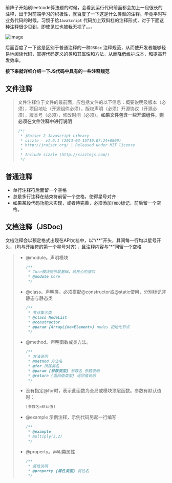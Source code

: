 前阵子开始刷leetcode算法题的时候，会看到运行代码前面都会加上一段很长的注释，出于对前端学习的积极性，就百度了一下这是什么类型的注释。毕竟平时写业务代码的时候，习惯于给`JavaScript` 代码加上双斜杠的注释形式，对于下面这种注释很少见到，即使见过也被我无视了。。。

![image](https://mmbiz.qpic.cn/mmbiz_png/09OicMgzsTbGFfyEPsNELqnXTCW86lhWciba9iaefYW7MgtaP782CcLCVdLgtfyS0qtDaysz2yz2kqpuPYyFfAyGg/0?wx_fmt=png)

后面百度了一下这是区别于普通注释的一种`JSDoc` 注释规范，从而使开发者能够轻易地阅读代码，掌握代码定义的类和其属性和方法，从而降低维护成本，和提高开发效率。

**接下来就详细介绍一下JS代码中具有的一些注释规范** 

## 文件注释

> 文件注释位于文件的最前面，应包括文件的以下信息：概要说明及版本（必须），项目地址（开源组件必须），版权声明（必须）开源协议（开源必须），版本号（必须），修改时间（必须）。**如果文件包含一些开源组件，则必须在文件注释中进行说明** 
>
> ```javascript
> /*!
>  * jRaiser 2 Javascript Library
>  * sizzle - v1.9.1 (2013-03-15T10:07:24+0800)
>  * http://jraiser.org/ | Released under MIT license
>  *
>  * Include sizzle (http://sizzlejs.com/)
>  */
> ```
>



## 普通注释

- 单行注释符后面留一个空格
- 总是多行注释在结束符前留一个空格，使得星号对齐
- 如果某段代码功能未实现，或者待完善，必须添加`TODO`标记，前后留一个空格。



## 文档注释（JSDoc)

文档注释会以预定格式出现在API文档中，以“/**”开头，其间每一行均以星号开头，（均与开始符的第一个星号对齐），且注释内容与“*”间留一个空格

> - @module。声明模块
>
>   ```javascript
>   /**
>    * Core模块提供最基础，最核心的接口
>    * @module Core
>    */
>   ```
>
> - @class。声明类。必须搭配@constructor或@static使用，分别标记非静态与静态类
>
>   ```javascript
>   /**
>    * 节点集合类
>    * @class NodeList
>    * @constructor
>    * @param {ArrayLike<Element>} nodes 初始化节点
>    */
>   ```
>
> - @method。声明函数或类方法。
>
>   ```javascript
>   /**
>    * 方法说明
>    * @method 方法名
>    * @for 所属类名
>    * @param {参数类型} 参数名 参数说明
>    * @return {返回值类型} 返回值说明
>    */
>   ```
>
> - 没有指定@for时，表示此函数为全局或模块顶层函数。参数有默认值时：
>
>   ```javascript
>   [参数名=默认值]
>   ```
>
> - @example 示例注释，示例代码另起一行编写
>
>   ```javascript
>   /**
>    * @example
>    * multiply(3,2)
>    */
>   ```
>
> - @property。声明类属性
>
>   ```javascript
>   /**
>    * 属性说明
>    * @property {属性类型} 属性名
>    */
>   ```
>